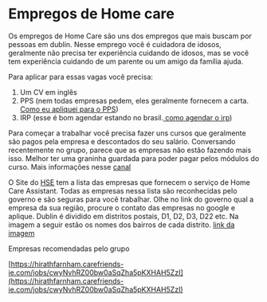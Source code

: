 <!-----



Conversion time: 0.239 seconds.


Using this Markdown file:

1. Paste this output into your source file.
2. See the notes and action items below regarding this conversion run.
3. Check the rendered output (headings, lists, code blocks, tables) for proper
   formatting and use a linkchecker before you publish this page.

Conversion notes:

* Docs to Markdown version 1.0β35
* Wed Apr 10 2024 03:43:54 GMT-0700 (PDT)
* Source doc: Lista de Homecare 
----->



# Empregos de Home care

Os empregos de Home Care são uns dos empregos que mais buscam por pessoas em dublin. Nesse emprego você é cuidadora de idosos, geralmente não precisa ter experiência cuidando de idosos, mas se você tem experiência cuidando de um parente ou um amigo da família ajuda.

Para aplicar para essas vagas você precisa:



1. Um CV em inglês
2. PPS (nem todas empresas pedem, eles geralmente fornecem a carta. [Como eu apliquei para o PPS](https://docs.google.com/document/d/e/2PACX-1vSRsWpOZ_onHwbKHU7uG8AGpMABwjOU117ApcNLSOqQRguTqLc66LY0venNT-x5AEC0cCIUysJTvU0j/pub))
3. IRP (esse é bom agendar estando no brasil.[ como agendar o irp](https://docs.google.com/document/d/e/2PACX-1vQhaN4ty6agrU8LfoidqUZydUujndI7l-2lIjmtr_8i1Rhr5CGUpZWeqDQ7WU2JncVb5imkGs2YVwoC/pub))

Para começar a trabalhar você precisa fazer uns cursos que geralmente são pagos pela empresa e descontados do seu salário.  Conversando recentemente no grupo, parece que as empresas não estão fazendo mais isso. Melhor ter uma graninha guardada para poder pagar pelos módulos do curso. Mais informações nesse [canal](https://youtu.be/S9PMpSr7s_A)

O Site do [HSE](https://www.hse.ie/eng/home-support-services/choosing-an-approved-provider/) tem a lista das empresas que fornecem o serviço de Home Care Assistant. Todas as empresas nessa lista são reconhecidas pelo governo e são seguras para você trabalhar. Olhe no link do governo qual a empresa da sua região, procure o contato das empresas no google e aplique. Dublin é dividido em distritos postais, D1, D2, D3, D22 etc. Na imagem a seguir estão os nomes dos bairros de cada distrito. [link da imagem](https://images.app.goo.gl/nwTEbPdd3p5KkJNB9)



Empresas recomendadas pelo grupo

[https://hirathfarnham.carefriends-ie.com/jobs/cwyNvhRZ00bw0aSqZha5pKXHAH5ZzI](https://hirathfarnham.carefriends-ie.com/jobs/cwyNvhRZ00bw0aSqZha5pKXHAH5ZzI)
